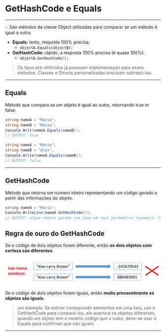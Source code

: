 ﻿# GetHashCode e Equals

---

<aside>
💡 São métodos da classe Object utilizadas para comparar se um método é igual a outro.

</aside>

- **************Equals:************** lento, resposta 100% precisa;
    - `objectA.Equals(objectB);`
- ********************GetHashCode:******************** rápido, a resposta 100% precisa (é quase 100%).
    - `objectA.GetHashCode();`
    

> Os tipos pré-definidos já possuem implementação para esses métodos. Classes e Structs personalizadas precisam sobrepô-las.
> 

---

## Equals

Método que compara se um objeto é igual ao outro, retornando true or false.

```csharp
string nameA = "Maria";
string nameB = "Maria";
Console.Writ(nameA.Equals(nameB));
// OUTPUT: true
```

```csharp
string nameA = "Maria";
string nameB = "Alex";
Console.Write(nameA.Equals(nameB));
// OUTPUT: false
```

---

## GetHashCode

Método que retorna um número inteiro representando um código gerado a partir das informações do objeto.

```csharp
string nameA = "Maria";
Console.WriteLine(nameA.GetHashCode());
// OUTPUT: algum número gerado com base em seus parâmetros (exemplo: 17473958)
```

## Regra de ouro do GetHashCode

Se o código de dois objetos forem diferente, então **os dois objetos com certeza são diferentes**.

![Untitled](GetHashCode%20e%20Equals%20b06323cffeb841d4b335237a69cdcf2d/Untitled.png)

Se o código de dois objetos forem iguais, então **********************************************************************************muito provavelmente os objetos são iguais**********************************************************************************.

> um exemplo: Se estiver comparando elementos em uma lista, use o GetHashCode para compará-los, ele acertará os objetos diferentes, quando um objeto tem o mesmo código que o outro, deve-se usar o Equals para confirmar que são iguais.
> 

---